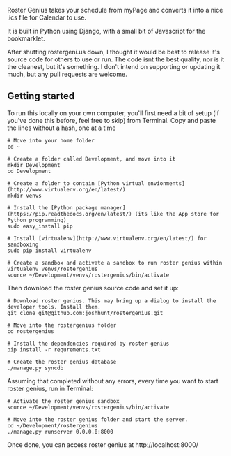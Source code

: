 Roster Genius takes your schedule from myPage and converts it into a nice .ics file for Calendar to use.

It is built in Python using Django, with a small bit of Javascript for the bookmarklet.

After shutting rostergeni.us down, I thought it would be best to release it's source code for others to use or run. The code isnt the best quality, nor is it the cleanest, but it's something. I don't intend on supporting or updating it much, but any pull requests are welcome.

## Getting started

To run this locally on your own computer, you'll first need a bit of setup (if you've done this before, feel free to skip) from Terminal. Copy and paste the lines without a hash, one at a time

```
# Move into your home folder
cd ~

# Create a folder called Development, and move into it
mkdir Development
cd Development

# Create a folder to contain [Python virtual envionments](http://www.virtualenv.org/en/latest/)
mkdir venvs

# Install the [Python package manager](https://pip.readthedocs.org/en/latest/) (its like the App store for Python programming)
sudo easy_install pip

# Install [virtualenv](http://www.virtualenv.org/en/latest/) for sandboxing
sudo pip install virtualenv

# Create a sandbox and activate a sandbox to run roster genius within
virtualenv venvs/rostergenius
source ~/Development/venvs/rostergenius/bin/activate
```

Then download the roster genius source code and set it up:

```
# Download roster genius. This may bring up a dialog to install the developer tools. Install them.
git clone git@github.com:joshhunt/rostergenius.git

# Move into the rostergenius folder
cd rostergenius

# Install the dependencies required by roster genius
pip install -r requrements.txt

# Create the roster genius database
./manage.py syncdb
```

Assuming that completed without any errors, every time you want to start roster genius, run in Terminal:

```
# Activate the roster genius sandbox
source ~/Development/venvs/rostergenius/bin/activate

# Move into the roster genius folder and start the server.
cd ~/Development/rostergenius
./manage.py runserver 0.0.0.0:8000
```


Once done, you can access roster genius at http://localhost:8000/
